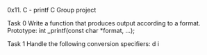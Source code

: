 0x11. C - printf
C
Group project

Task 0
Write a function that produces output according to a format.
Prototype: int _printf(const char *format, ...);

Task 1
Handle the following conversion specifiers:
d
i


